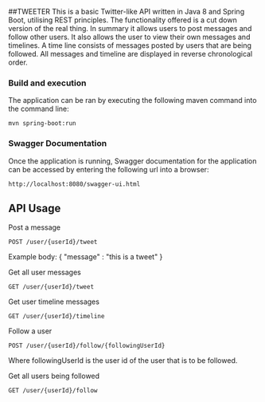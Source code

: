 ##TWEETER
This is a basic Twitter-like API written in Java 8 and Spring Boot, utilising REST principles. The functionality offered is a cut down version of the real thing. In summary it allows users to post messages and follow other users. It also allows the user to view their own messages and timelines. A time line consists of messages posted by users that are being followed. All messages and timeline are displayed in reverse chronological order. 

### Build and execution 
The application can be ran by executing the following maven command into the command line:
```
mvn spring-boot:run
```

### Swagger Documentation
Once the application is running, Swagger documentation for the application can be accessed by entering the following url into a browser:
```
http://localhost:8080/swagger-ui.html
```

## API Usage
Post a message
```
POST /user/{userId}/tweet
```
Example body:
{
  "message" : "this is a tweet"
}
  
Get all user messages
```
GET /user/{userId}/tweet
```

Get user timeline messages
```
GET /user/{userId}/timeline
```

Follow a user
```
POST /user/{userId}/follow/{followingUserId}
```
Where followingUserId is the user id of the user that is to be followed.

Get all users being followed
```
GET /user/{userId}/follow
```

